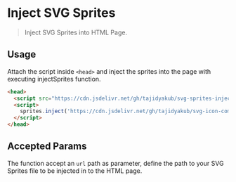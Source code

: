 # Inject SVG Sprites

> Inject SVG Sprites into HTML Page.

## Usage

Attach the script inside `<head>` and inject the sprites into the page with executing injectSprites function.

``` html
<head>
  <script src="https://cdn.jsdelivr.net/gh/tajidyakub/svg-sprites-inject@latest/dist/index.js"></script>
  <script>
    sprites.inject('https://cdn.jsdelivr.net/gh/tajidyakub/svg-icon-component@latest/dist/collection/assets/sprites/sprites.svg');
  </script>
</head>
```

## Accepted Params

The function accept an `url` path as parameter, define the path to your SVG Sprites file to be injected in to the HTML page.
